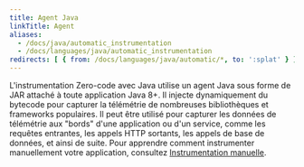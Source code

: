 ```yaml
---
title: Agent Java
linkTitle: Agent
aliases:
  - /docs/java/automatic_instrumentation
  - /docs/languages/java/automatic_instrumentation
redirects: [ { from: /docs/languages/java/automatic/*, to: ':splat' } ]
---
```


L'instrumentation Zero-code avec Java utilise un agent Java sous forme de JAR
attaché à toute application Java 8+. Il injecte dynamiquement du bytecode pour
capturer la télémétrie de nombreuses bibliothèques et frameworks populaires. Il
peut être utilisé pour capturer les données de télémétrie aux "bords" d'une
application ou d'un service, comme les requêtes entrantes, les appels HTTP
sortants, les appels de base de données, et ainsi de suite. Pour apprendre
comment instrumenter manuellement votre application, consultez
[Instrumentation manuelle](/docs/languages/java/instrumentation/).
